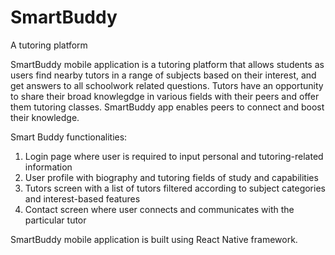 # SmartBuddy
 A tutoring platform
 
SmartBuddy mobile application is a tutoring platform that allows students as users find nearby tutors in a range of subjects based on their interest, and get answers to all schoolwork related questions. Tutors have an opportunity to share their broad knowlegdge in various fields with their peers and offer them tutoring classes. SmartBuddy app enables peers to connect and boost their knowledge.

Smart Buddy functionalities: 
1. Login page where user is required to input personal and tutoring-related information
2. User profile with biography and tutoring fields of study and capabilities
3. Tutors screen with a list of tutors filtered according to subject categories and interest-based features
4. Contact screen where user connects and communicates with the particular tutor


SmartBuddy mobile application is built using React Native framework.
